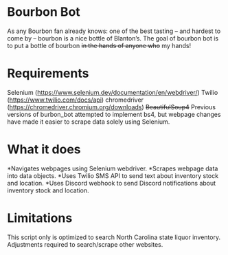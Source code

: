 # Bourbon Bot


As any Bourbon fan already knows: one of the best tasting – and hardest to come by – bourbon is a nice bottle of Blanton’s. The goal of bourbon bot is to put a bottle of bourbon ~~in the hands of anyone who~~ my hands! 


# Requirements

Selenium (https://www.selenium.dev/documentation/en/webdriver/)
Twilio  (https://www.twilio.com/docs/api)
chromedriver (https://chromedriver.chromium.org/downloads)
~~BeautifulSoup4~~ Previous versions of burbon_bot attempted to implement bs4, but webpage changes have made it easier to scrape data solely using Selenium.


# What it does
*Navigates webpages using Selenium webdriver.
*Scrapes webpage data into data objects.
*Uses Twilio SMS API to send text about inventory stock and location.
*Uses Discord webhook to send Discord notifications about inventory stock and location.


# Limitations
This script only is optimized to search North Carolina state liquor inventory. Adjustments required to search/scrape other websites.
